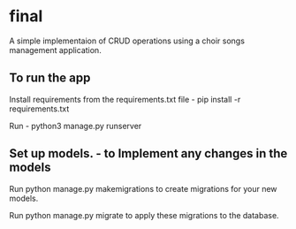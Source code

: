# final

A simple implementaion of CRUD operations using a choir songs management application.

## To run the app
Install requirements from the requirements.txt file - pip install -r requirements.txt

Run - python3 manage.py runserver

## Set up models. - to Implement any changes in the models
Run python manage.py makemigrations to create migrations for your new models.

Run python manage.py migrate to apply these migrations to the database.
